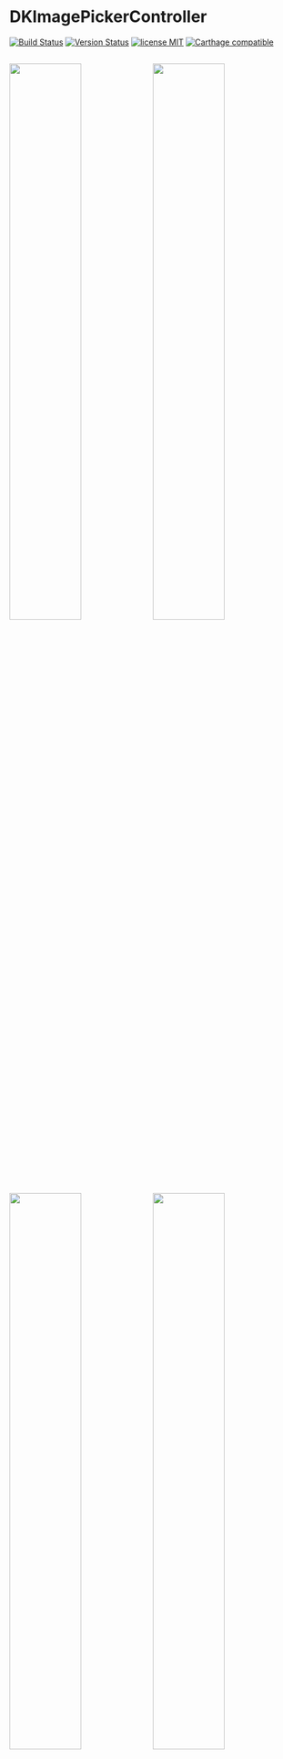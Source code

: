 DKImagePickerController
=======================

 [![Build Status](https://secure.travis-ci.org/zhangao0086/DKImagePickerController.svg)](http://travis-ci.org/zhangao0086/DKImagePickerController) [![Version Status](http://img.shields.io/cocoapods/v/DKImagePickerController.png)][docsLink] [![license MIT](https://img.shields.io/cocoapods/l/DKImagePickerController.svg?style=flat)][mitLink] [![Carthage compatible](https://img.shields.io/badge/Carthage-compatible-4BC51D.svg?style=flat)](https://github.com/Carthage/Carthage)

<img width="50%" height="50%" src="https://raw.githubusercontent.com/zhangao0086/DKImagePickerController/develop/Screenshot3.png" /><img width="50%" height="50%" src="https://raw.githubusercontent.com/zhangao0086/DKImagePickerController/develop/Screenshot4.png" />
---
<img width="50%" height="50%" src="https://raw.githubusercontent.com/zhangao0086/DKImagePickerController/develop/Screenshot11.png" /><img width="50%" height="50%" src="https://raw.githubusercontent.com/zhangao0086/DKImagePickerController/develop/Screenshot6.png" />
---

## Description
`DKImagePickerController` is a highly customizable, Pure-Swift library.

### Features
* Supports both single and multiple selection.
* Supports filtering albums and sorting by type.
* Supports landscape, iPad, and orientation switching.
* iCloud Support.
* Supports batch exports `PHAsset` to lcoal files.
* Inline mode Support.
* Customizable `UICollectionViewLayout`.
* Customizable `camera`, `photo gallery` and `photo editor`.
* Dark Mode Support

## Requirements
* iOS 8.0+
* ARC
* Swift 4 & 5

## Installation
### CocoaPods
#### iOS 8 and newer
DKImagePickerController is available on CocoaPods. Simply add the following line to your podfile:

```
# For latest release in cocoapods
pod 'DKImagePickerController'
```

#### For Swift 4.1
```
pod 'DKImagePickerController', :git => 'https://github.com/zhangao0086/DKImagePickerController.git', :branch => 'Swift4'
```

#### Subspecs
There are 7 subspecs available now: 

| Subspec | Description |
|---|---|
| Core | Required. |
| ImageDataManager | Required. The subspec provides data to `DKImagePickerController`. |
|   Resource | Required. The subspec provides resource management and internationalization. |
| PhotoGallery | Optional. The subspec provides preview feature for PHAsset. |
| Camera | Optional. The subspec provides camera feature. |
| InlineCamera | Optional. The subspec should be pushed by `UINavigationController`, like `UIImagePickerController` with `UIImagePickerControllerSourceType.camera`. |
| PhotoEditor | Optional. The subspec provides basic image editing features. |

This means you can install only some of the `DKImagePickerController` modules. By default, you get all subspecs.  
If you need to use your own photo editor, simply specify subspecs other than `PhotoEditor`:

```ruby
pod 'DKImagePickerController', :subspecs => ['PhotoGallery', 'Camera', 'InlineCamera']
```

More information, see [Extensions](#extensions).

### Carthage

```
github "zhangao0086/DKImagePickerController"
```

If you use Carthage to build your dependencies, make sure you have added `CropViewController.framework`, `DKCamera.framework`, `DKImagePickerController.framework`, `DKPhotoGallery.framework` and `SDWebImage.framework` to the _"Linked Frameworks and Libraries"_ section of your target, and have included them in your Carthage framework copying build phase.

## Getting Started
#### Initialization and presentation
```swift

let pickerController = DKImagePickerController()

pickerController.didSelectAssets = { (assets: [DKAsset]) in
    print("didSelectAssets")
    print(assets)
}

self.presentViewController(pickerController, animated: true) {}

​````

#### Configurations

​```swift
 /// Use UIDelegate to Customize the picker UI.
 @objc public var UIDelegate: DKImagePickerControllerBaseUIDelegate!
 
 /// Forces deselect of previous selected image. allowSwipeToSelect will be ignored.
 @objc public var singleSelect = false
 
 /// Auto close picker on single select
 @objc public var autoCloseOnSingleSelect = true
 
 /// The maximum count of assets which the user will be able to select, a value of 0 means no limit.
 @objc public var maxSelectableCount = 0
 
 /// Photos will be tagged with the location where they are taken.
 /// If true, your Info.plist should include the "Privacy - Location XXX" tag.
 open var containsGPSInMetadata = false
 
 /// Set the defaultAssetGroup to specify which album is the default asset group.
 public var defaultAssetGroup: PHAssetCollectionSubtype?
 
 /// Allow swipe to select images.
 @objc public var allowSwipeToSelect: Bool = false
 
 /// Allow select all
 @objc public var allowSelectAll: Bool = false
 
 /// A Bool value indicating whether the inline mode is enabled.
 @objc public var inline: Bool = false
 
 /// The type of picker interface to be displayed by the controller.
 @objc public var assetType: DKImagePickerControllerAssetType = .allAssets
 
 /// If sourceType is Camera will cause the assetType & maxSelectableCount & allowMultipleTypes & defaultSelectedAssets to be ignored.
 @objc public var sourceType: DKImagePickerControllerSourceType = .both
 
 /// A Bool value indicating whether allows to select photos and videos at the same time.
 @objc public var allowMultipleTypes = true
 
 /// A Bool value indicating whether to allow the picker auto-rotate the screen.
 @objc public var allowsLandscape = false
 
 /// Set the showsEmptyAlbums to specify whether or not the empty albums is shown in the picker.
 @objc public var showsEmptyAlbums = true
 
 /// A Bool value indicating whether to allow the picker shows the cancel button.
 @objc public var showsCancelButton = false
 
 /// The block is executed when the user presses the cancel button.
 @objc public var didCancel: (() -> Void)?
 
 /// The block is executed when the user presses the select button.
 @objc public var didSelectAssets: ((_ assets: [DKAsset]) -> Void)?
 
 /// The block is executed when the number of selected assets is changed.
 @objc public var selectedChanged: (() -> Void)?
 
 /// A Bool value indicating whether to allow the picker to auto-export the selected assets to the specified directory when done is called.
 /// picker will creating a default exporter if exportsWhenCompleted is true and the exporter is nil.
 @objc public var exportsWhenCompleted = false
 
 @objc public var exporter: DKImageAssetExporter?
 
 /// Indicates the status of the exporter.
 @objc public private(set) var exportStatus = DKImagePickerControllerExportStatus.none {
    willSet {
        if self.exportStatus != newValue {
            self.willChangeValue(forKey: #keyPath(DKImagePickerController.exportStatus))
        }
    }
    
    didSet {
        if self.exportStatus != oldValue {
            self.didChangeValue(forKey: #keyPath(DKImagePickerController.exportStatus))
            
            self.exportStatusChanged?(self.exportStatus)
        }
    }
 }
 
 /// The block is executed when the exportStatus is changed.
 @objc public var exportStatusChanged: ((DKImagePickerControllerExportStatus) -> Void)?
 
 /// The object that acts as the data source of the picker.
 @objc public private(set) lazy var groupDataManager: DKImageGroupDataManager

```

## Inline Mode

<img width="30%" height="30%" src="https://raw.githubusercontent.com/zhangao0086/DKImagePickerController/develop/Screenshot11.png" />

```swift
let groupDataManagerConfiguration = DKImageGroupDataManagerConfiguration()
groupDataManagerConfiguration.fetchLimit = 10
groupDataManagerConfiguration.assetGroupTypes = [.smartAlbumUserLibrary]

let groupDataManager = DKImageGroupDataManager(configuration: groupDataManagerConfiguration)

self.pickerController = DKImagePickerController(groupDataManager: groupDataManager)
pickerController.inline = true
pickerController.UIDelegate = CustomInlineLayoutUIDelegate(imagePickerController: pickerController)
pickerController.assetType = .allPhotos
pickerController.sourceType = .photo

let pickerView = self.pickerController.view!
pickerView.frame = CGRect(x: 0, y: 170, width: self.view.bounds.width, height: 200)
self.view.addSubview(pickerView)
```

## Customizable UI

<img width="30%" height="30%" src="https://raw.githubusercontent.com/zhangao0086/DKImagePickerController/develop/Screenshot6.png" />

For example, see [CustomUIDelegate](https://github.com/zhangao0086/DKImagePickerController/tree/develop/Example/DKImagePickerControllerDemo/CustomUIDelegate).

## Customizable Layout

<img width="30%" height="30%" src="https://raw.githubusercontent.com/zhangao0086/DKImagePickerController/develop/Screenshot10.png" />

For example, see [CustomLayoutUIDelegate](https://github.com/zhangao0086/DKImagePickerController/tree/develop/Example/DKImagePickerControllerDemo/CustomLayoutUIDelegate).

### Conforms UIAppearance protocol

<img width="30%" height="30%" src="https://raw.githubusercontent.com/zhangao0086/DKImagePickerController/develop/Screenshot9.png" />

You can easily customize the appearance of the navigation bar using the appearance proxy.
```swift
UINavigationBar.appearance().titleTextAttributes = [
    NSFontAttributeName : UIFont(name: "Optima-BoldItalic", size: 21)!,
    NSForegroundColorAttributeName : UIColor.redColor()
]
```

## Exporting to file

By default, the picker uses a singleton object of `DKImageAssetExporter` to export `DKAsset` to local files.

```swift
/*
 Configuration options for a DKImageAssetExporter.  When an exporter is created,
 a copy of the configuration object is made - you cannot modify the configuration
 of an exporter after it has been created.
 */
@objc
public class DKImageAssetExporterConfiguration: NSObject, NSCopying {
    
    @objc public var imageExportPreset = DKImageExportPresent.compatible
    
    /// videoExportPreset can be used to specify the transcoding quality for videos (via a AVAssetExportPreset* string).
    @objc public var videoExportPreset = AVAssetExportPresetHighestQuality
    
    #if swift(>=4.0)
    @objc public var avOutputFileType = AVFileType.mov
    #else
    @objc public var avOutputFileType = AVFileTypeQuickTimeMovie
    #endif
    
    @objc public var exportDirectory = URL(fileURLWithPath: NSTemporaryDirectory()).appendingPathComponent("DKImageAssetExporter")
}

/*
 A DKImageAssetExporter object exports DKAsset(PHAsset) from album (or iCloud) to the app's tmp directory (by default).
 It automatically deletes the exported directories when it receives a UIApplicationWillTerminate notification.
 */
@objc
open class DKImageAssetExporter: DKBaseManager {
    
    /// This method starts an asynchronous export operation of a batch of asset.
    @discardableResult
    @objc public func exportAssetsAsynchronously(assets: [DKAsset], completion: ((_ info: [AnyHashable : Any]) -> Void)?) -> DKImageAssetExportRequestID
}
```

This exporter can automatically convert HEIF to JPEG:

```swift
@objc
public enum DKImageExportPresent: Int {
    case
    compatible, // A preset for converting HEIF formatted images to JPEG.
    current     // A preset for passing image data as-is to the client.
}
```

You also can observe the export progress of each asset:

```swift
@objc
public protocol DKImageAssetExporterObserver {
    
    @objc optional func exporterWillBeginExporting(exporter: DKImageAssetExporter, asset: DKAsset)
    
    /// The progress can be obtained from the DKAsset.
    @objc optional func exporterDidUpdateProgress(exporter: DKImageAssetExporter, asset: DKAsset)
    
    /// When the asset's error is not nil, it indicates that an error occurred while exporting.
    @objc optional func exporterDidEndExporting(exporter: DKImageAssetExporter, asset: DKAsset)
}

extension DKAsset {
    
    /// The exported file will be placed in this location.
    /// All exported files can be automatically cleaned by the DKImageAssetDiskPurger when appropriate.
    @objc public var localTemporaryPath: URL?
    
    @objc public var fileName: String?
    
    /// Indicates the file's size in bytes.
    @objc public var fileSize: UInt
        
    /// If you export an asset whose data is not on the local device, and you have enabled downloading with the isNetworkAccessAllowed property, the progress indicates the progress of the download. A value of 0.0 indicates that the download has just started, and a value of 1.0 indicates the download is complete.
    @objc public var progress: Double
    
    /// Describes the error that occurred if the export has failed or been cancelled.
    @objc public var error: Error?
}
```

For example, see `Export automatically` and `Export manually`.

## Extensions
This picker uses `DKImageExtensionController` manages all extensions, you can register it with a `DKImageBaseExtension` and a specified `DKImageExtensionType` to customize `camera`, `photo gallery` and `photo editor`:

```swift
/// Registers an extension for the specified type.
public class func registerExtension(extensionClass: DKImageBaseExtension.Type, for type: DKImageExtensionType)

public class func unregisterExtension(for type: DKImageExtensionType)
```

The `perform` function will be called with a dictionary providing current context information when an extension is triggered:

```swift
/// Starts the extension.
func perform(with extraInfo: [AnyHashable: Any])

/// Completes the extension.
func finish()
```

The `extraInfo` will provide different information for different `DKImageExtensionType`:

##### Camera

```swift
let didFinishCapturingImage = extraInfo["didFinishCapturingImage"] as? ((UIImage, [AnyHashable : Any]?) -> Void)
let didCancel = extraInfo["didCancel"] as? (() -> Void)
```

For a custom camera example, see [CustomCameraExtension](https://github.com/zhangao0086/DKImagePickerController/tree/develop/Example/DKImagePickerControllerDemo/CustomCamera).

##### InlineCamera
The `extraInfo` is the same as for `Camera`.

##### Photo Gallery

```swift
let groupId = extraInfo["groupId"] as? String
let presentationIndex = extraInfo["presentationIndex"] as? Int
let presentingFromImageView = extraInfo["presentingFromImageView"] as? UIImageView
```

##### Photo Editor

```swift
let image = extraInfo["image"] as? UIImage
let didFinishEditing = extraInfo["didFinishEditing"] as? ((UIImage, [AnyHashable : Any]?) -> Void)
let metadata = extraInfo["metadata"] as? [AnyHashable : Any]
```

## How to use in Objective-C

#### If you use [CocoaPods](http://cocoapods.org/)

* Add the following two lines into your `Podfile`:

    ```
    pod 'DKImagePickerController'
    use_frameworks!
    ```
* Import the library into your Objective-C file: 

    ```objective-c
    #import <DKImagePickerController/DKImagePickerController-Swift.h>
    ```

#### If you use it directly in your project

> See also:[Swift and Objective-C in the Same Project](https://developer.apple.com/library/ios/documentation/Swift/Conceptual/BuildingCocoaApps/MixandMatch.html)

* Drag and drop the [DKCamera][DKCamera], `DKImageManager` and `DKImagePickerController` to your project
* Import the library into your Objective-C file: 

    ```objective-c
    #import "YourProductModuleName-Swift.h"
    ```

---
then you can:

```objective-c
DKImagePickerController *pickerController = [DKImagePickerController new];

 [pickerController setDidSelectAssets:^(NSArray * __nonnull assets) {
     NSLog(@"didSelectAssets");
 }];
 
 [self presentViewController:pickerController animated:YES completion:nil];
```

## Localization
The default supported languages:

> en, es, da, de, fr, hu, ja, ko, nb-NO, pt_BR, ru, tr, ur, vi, ar, it, zh-Hans, zh-Hant

You can also add a hook to return your own localized string:

```swift
DKImagePickerControllerResource.customLocalizationBlock = { title in
    if title == "picker.select.title" {
        return "Test(%@)"
    } else {
        return nil
    }
}
```

or images:

```swift
DKImagePickerControllerResource.customImageBlock = { imageName in
    if imageName == "camera" {
        return DKImagePickerControllerResource.photoGalleryCheckedImage()
    } else {
        return nil
    }
}
```

## Contributing to this project
If you have feature requests or bug reports, feel free to help out by sending pull requests or by creating new issues.

## License
DKImagePickerController is released under the MIT license. See LICENSE for details.

[mitLink]:http://opensource.org/licenses/MIT
[docsLink]:http://cocoadocs.org/docsets/DKImagePickerController
[DKCamera]:https://github.com/zhangao0086/DKCamera
